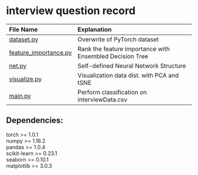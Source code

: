 # interview question record
| File Name   |  Explanation      | 
|:-------------|:-----------------|
| [dataset.py](https://github.com/r06921037zwh/interview_question/blob/master/dataset.py) |  Overwrite of PyTorch dataset | 
| [feature_importance.py ](https://github.com/r06921037zwh/interview_question/blob/master/feature_importance.py) |  Rank the feature importance with Ensembled Decision Tree |   
| [net.py](https://github.com/r06921037zwh/interview_question/blob/master/net.py) | Self-defined Neural Network Structure |
| [visualize.py](https://github.com/r06921037zwh/interview_question/blob/master/visualize.py)| Visualization data dist. with PCA and tSNE|
| [main.py](https://github.com/r06921037zwh/interview_question/blob/master/main.py)| Perform classification on interviewData.csv |

 
## Dependencies:
torch >= 1.0.1 <br/>
numpy >= 1.16.2 <br/>
pandas >= 1.0.4 <br/>
scikit-learn >= 0.23.1 <br/>
seaborn >= 0.10.1 <br/>
matplotlib >= 3.0.3
